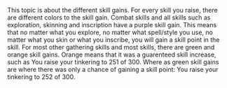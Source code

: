 This topic is about the different skill gains. For every skill you raise, there are different colors to the skill gain. Combat skills and all skills such as exploration, skinning and inscription have a purple skill gain. This means that no matter what you explore, no matter what spell/style you use, no matter what you skin or what you inscribe, you will gain a skill point in the skill. For most other gathering skills and most skills, there are green and orange skill gains. Orange means that it was a guarenteed skill increase, such as You raise your tinkering to 251 of 300. Where as green skill gains are where there was only a chance of gaining a skill point: You raise your tinkering to 252 of 300.